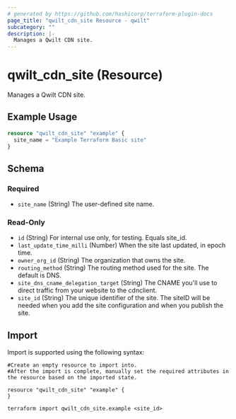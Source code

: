 ```yaml
---
# generated by https://github.com/hashicorp/terraform-plugin-docs
page_title: "qwilt_cdn_site Resource - qwilt"
subcategory: ""
description: |-
  Manages a Qwilt CDN site.
---
```


# qwilt_cdn_site (Resource)

Manages a Qwilt CDN site.

## Example Usage

```terraform
resource "qwilt_cdn_site" "example" {
  site_name = "Example Terraform Basic site"
}
```

<!-- schema generated by tfplugindocs -->
## Schema

### Required

- `site_name` (String) The user-defined site name.

### Read-Only

- `id` (String) For internal use only, for testing. Equals site_id.
- `last_update_time_milli` (Number) When the site last updated, in epoch time.
- `owner_org_id` (String) The organization that owns the site.
- `routing_method` (String) The routing method used for the site. The default is DNS.
- `site_dns_cname_delegation_target` (String) The CNAME you'll use to direct traffic from your website to the cdnclient.
- `site_id` (String) The unique identifier of the site. The siteID will be needed when you add the site configuration and when you publish the site.

## Import

Import is supported using the following syntax:

```shell
#Create an empty resource to import into.
#After the import is complete, manually set the required attributes in the resource based on the imported state.

resource "qwilt_cdn_site" "example" {
}

terraform import qwilt_cdn_site.example <site_id>
```
